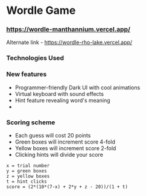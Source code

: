 # Wordle Game
### https://wordle-manthannium.vercel.app/

Alternate link - https://wordle-rho-lake.vercel.app/ 

### Technologies Used


### New features
- Programmer-friendly Dark UI with cool animations
- Virtual keyboard with sound effects
- Hint feature revealing word's meaning
- 

### Scoring scheme
- Each guess will cost 20 points
- Green boxes will increment score 4-fold
- Yellow boxes will increment score 2-fold
- Clicking hints will divide your score
```
x = trial number
y = green boxes
z = yellow boxes
t = hint clicks
score = (2*(10*(7-x) + 2*y + z - 20))/(1 + t)
```



